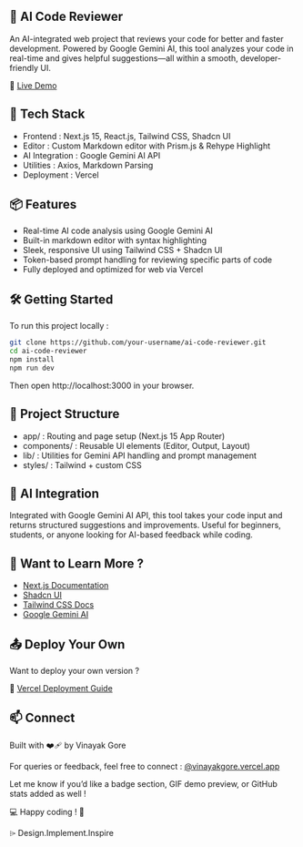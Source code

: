 ## 🧠 AI Code Reviewer

An AI-integrated web project that reviews your code for better and faster development. Powered by Google Gemini AI, this tool analyzes your code in real-time and gives helpful suggestions—all within a smooth, developer-friendly UI.

🔗 [Live Demo](https://my-ai-codereviewer.vercel.app/)


## 🚀 Tech Stack
- Frontend : Next.js 15, React.js, Tailwind CSS, Shadcn UI
- Editor : Custom Markdown editor with Prism.js & Rehype Highlight
-	AI Integration : Google Gemini AI API
-	Utilities : Axios, Markdown Parsing
-	Deployment : Vercel


## 📦 Features
-	Real-time AI code analysis using Google Gemini AI
-	Built-in markdown editor with syntax highlighting
-	Sleek, responsive UI using Tailwind CSS + Shadcn UI
-	Token-based prompt handling for reviewing specific parts of code
-	Fully deployed and optimized for web via Vercel

## 🛠 Getting Started

To run this project locally :

```bash
git clone https://github.com/your-username/ai-code-reviewer.git
cd ai-code-reviewer
npm install
npm run dev
```

Then open http://localhost:3000 in your browser.


## 📁 Project Structure
-	app/ : Routing and page setup (Next.js 15 App Router)
-	components/ : Reusable UI elements (Editor, Output, Layout)
-	lib/ : Utilities for Gemini API handling and prompt management
-	styles/ : Tailwind + custom CSS


## 🧠 AI Integration

Integrated with Google Gemini AI API, this tool takes your code input and returns structured suggestions and improvements. Useful for beginners, students, or anyone looking for AI-based feedback while coding.


## 🧪 Want to Learn More ?
-	[Next.js Documentation](https://nextjs.org/docs)
-	[Shadcn UI](https://ui.shadcn.com/)
-	[Tailwind CSS Docs](https://tailwindcss.com/)
-	[Google Gemini AI](https://deepmind.google/technologies/gemini/)


## 📤 Deploy Your Own

Want to deploy your own version ?

🔗 [Vercel Deployment Guide](https://vercel.com/docs/getting-started-with-vercel)


## 📫 Connect

Built with ❤️‍🩹 by Vinayak Gore

For queries or feedback, feel free to connect : [@vinayakgore.vercel.app](https://vinayakgore.vercel.app)

Let me know if you’d like a badge section, GIF demo preview, or GitHub stats added as well !


💻 Happy coding ! 🎉

⌲ Design.Implement.Inspire
